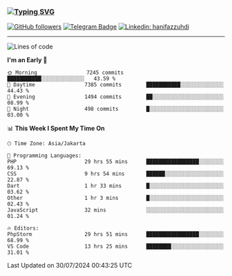 ### [![Typing SVG](https://readme-typing-svg.herokuapp.com?font=lato&size=22&lines=Hi+There+👋)](https://git.io/typing-svg) 

[![GitHub followers](https://img.shields.io/github/followers/hanifazzuhdi?label=Follow&style=social)](https://github.com/hanifazzuhdi/?tab=follow) 
[![Telegram Badge](https://img.shields.io/badge/-hanif0198-blue?style=social&logo=telegram&link=https://www.t.me/hanif0198/)](https://www.t.me/hanif0198/) 
[![Linkedin: hanifazzuhdi](https://img.shields.io/badge/-hanifazzuhdi-blue?style=flat-square&logo=Linkedin&logoColor=white&link=https://www.linkedin.com/in/hanif-az-zuhdi-69688019b/)](https://www.linkedin.com/in/hanif-az-zuhdi-69688019b/) 

<hr/>

<!--START_SECTION:waka-->
![Lines of code](https://img.shields.io/badge/From%20Hello%20World%20I%27ve%20Written-61.7%20million%20lines%20of%20code-blue)

**I'm an Early 🐤** 

```text
🌞 Morning                7245 commits        ███████████░░░░░░░░░░░░░░   43.59 % 
🌆 Daytime                7385 commits        ███████████░░░░░░░░░░░░░░   44.43 % 
🌃 Evening                1494 commits        ██░░░░░░░░░░░░░░░░░░░░░░░   08.99 % 
🌙 Night                  498 commits         █░░░░░░░░░░░░░░░░░░░░░░░░   03.00 % 
```


📊 **This Week I Spent My Time On** 

```text
🕑︎ Time Zone: Asia/Jakarta

💬 Programming Languages: 
PHP                      29 hrs 55 mins      █████████████████░░░░░░░░   69.13 % 
CSS                      9 hrs 54 mins       ██████░░░░░░░░░░░░░░░░░░░   22.87 % 
Dart                     1 hr 33 mins        █░░░░░░░░░░░░░░░░░░░░░░░░   03.62 % 
Other                    1 hr 3 mins         █░░░░░░░░░░░░░░░░░░░░░░░░   02.43 % 
JavaScript               32 mins             ░░░░░░░░░░░░░░░░░░░░░░░░░   01.24 % 

🔥 Editors: 
PhpStorm                 29 hrs 51 mins      █████████████████░░░░░░░░   68.99 % 
VS Code                  13 hrs 25 mins      ████████░░░░░░░░░░░░░░░░░   31.01 % 
```


 Last Updated on 30/07/2024 00:43:25 UTC
<!--END_SECTION:waka-->
